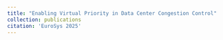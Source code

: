 ```yaml
---
title: "Enabling Virtual Priority in Data Center Congestion Control"
collection: publications
citation: 'EuroSys 2025'
---
```

